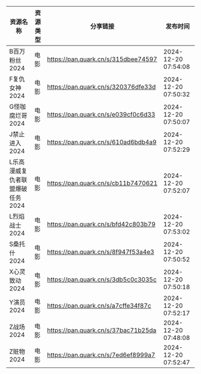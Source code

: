 | 资源名称               | 资源类型 | 分享链接                                | 发布时间                |
| ------------------ | ---- | ----------------------------------- | ------------------- |
| B百万粉丝2024          | 电影   | https://pan.quark.cn/s/315dbee74597 | 2024-12-20 07:54:08 |
| F复仇女神2024          | 电影   | https://pan.quark.cn/s/320376dfe33d | 2024-12-20 07:50:32 |
| G怪咖腐烂哥2024         | 电影   | https://pan.quark.cn/s/e039cf0c6d33 | 2024-12-20 07:50:07 |
| J禁止进入2024          | 电影   | https://pan.quark.cn/s/610ad6bdb4a9 | 2024-12-20 07:52:29 |
| L乐高漫威复仇者联盟爆破任务2024 | 电影   | https://pan.quark.cn/s/cb11b7470621 | 2024-12-20 07:52:07 |
| L烈焰战士2024          | 电影   | https://pan.quark.cn/s/bfd42c803b79 | 2024-12-20 07:53:02 |
| S桑托什2024           | 电影   | https://pan.quark.cn/s/8f947f53a4e3 | 2024-12-20 07:50:52 |
| X心灵致动2024          | 电影   | https://pan.quark.cn/s/3db5c0c3035c | 2024-12-20 07:50:18 |
| Y演员2024            | 电影   | https://pan.quark.cn/s/a7cffe34f87c | 2024-12-20 07:52:17 |
| Z战场2024            | 电影   | https://pan.quark.cn/s/37bac71b25da | 2024-12-20 07:48:08 |
| Z赃物2024            | 电影   | https://pan.quark.cn/s/7ed6ef8999a7 | 2024-12-20 07:52:47 |
